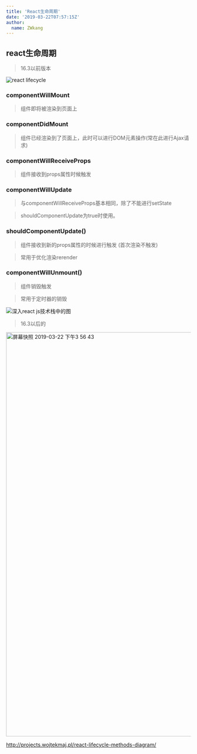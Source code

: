 ```yaml
---
title: 'React生命周期'
date: '2019-03-22T07:57:15Z'
author:
  name: ZWkang
---
```

## react生命周期
> 16.3以前版本

![react lifecycle](https://upload-images.jianshu.io/upload_images/4118241-d979d05af0b7d4db.png?imageMogr2/auto-orient/strip%7CimageView2/2/w/488/format/webp)


### componentWillMount

> 组件即将被渲染到页面上

### componentDidMount

> 组件已经渲染到了页面上，此时可以进行DOM元素操作(常在此进行Ajax请求)

### componentWillReceiveProps

> 组件接收到props属性时候触发

### componentWillUpdate

> 与componentWillReceiveProps基本相同，除了不能进行setState

> shouldComponentUpdate为true时使用。

### shouldComponentUpdate()

> 组件接收到新的props属性的时候进行触发 (首次渲染不触发)

> 常用于优化渲染rerender

### componentWillUnmount()

> 组件销毁触发

> 常用于定时器的销毁

![深入react js技术栈中的图](https://user-images.githubusercontent.com/15853907/54807539-89235b80-4cb8-11e9-85d1-b5542b598d3f.png)



> 16.3以后的

<img width="1103" alt="屏幕快照 2019-03-22 下午3 56 43" src="https://user-images.githubusercontent.com/15853907/54808416-21224480-4cbb-11e9-8e41-99d1ca2368e4.png">

http://projects.wojtekmaj.pl/react-lifecycle-methods-diagram/

